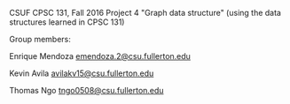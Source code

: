 CSUF CPSC 131, Fall 2016
Project 4
"Graph data structure" (using the data structures learned in CPSC 131)

Group members:

Enrique Mendoza emendoza.2@csu.fullerton.edu

Kevin Avila avilakv15@csu.fullerton.edu

Thomas Ngo tngo0508@csu.fullerton.edu
